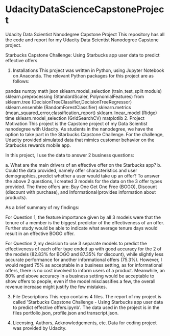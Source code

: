 # UdacityDataScienceCapstoneProject

 
  
Udacity Data Scientist Nanodegree Capstone Project
This repository has all the code and report for my Udacity Data Scientist Nanodegree Capstone project.

Starbucks Capstone Challenge: Using Starbucks app user data to predict effective offers
1. Installations
This project was written in Python, using Jupyter Notebook on Anaconda. The relevant Python packages for this project are as follows:

pandas
numpy
math
json
sklearn.model_selection (train_test_split module)
sklearn.preprocessing (StandardScaler, PolynomialFeatures)
from sklearn.tree (DecisionTreeClassifier,DecisionTreeRegressor)
sklearn.ensemble (RandomForestClassifier)
sklearn.metrics (mean_squared_error,classification_report)
sklearn.linear_model (Ridge)
time
sklearn.model_selection (GridSearchCV)
matplotlib
2. Project Motivation
This project is the Capstone project of my Data Scientist nanodegree with Udacity. As students in the nanodegree, we have the option to take part in the Starbucks Capstone Challenge. For the challenge, Udacity provided simulated data that mimics customer behavior on the Starbucks rewards mobile app.

In this project, I use the data to answer 2 business questions:

a. What are the main drivers of an effective offer on the Starbucks app?
b. Could the data provided, namely offer characteristics and user demographics, predict whether a user would take up an offer?
To answer the above 2 questions, I created 3 models for the data on the 3 offer types provided. The three offers are: Buy One Get One Free (BOGO), Discount (discount with purchase), and Informational (provides information about products).

As a brief summary of my findings:

For Question 1, the feature importance given by all 3 models were that the tenure of a member is the biggest predictor of the effectiveness of an offer. Further study would be able to indicate what average tenure days would result in an effective BOGO offer.

For Question 2,my decision to use 3 separate models to predict the effectiveness of each offer type ended up with good accuracy for the 2 of the models (82.83% for BOGO and 87.35% for discount), while slightly less accurate performance for another informational offers (75.3%). However, I would regard 75% as acceptable in a business setting, as for informational offers, there is no cost involved to inform users of a product. Meanwhile, an 80% and above accuracy in a business setting would be acceptable to show offers to people, even if the model misclassifies a few, the overall revenue increase might justify the few mistakes.

3. File Descriptions
This repo contains 4 files. The report of my project is called 'Starbucks Capstone Challenge - Using Starbucks app user data to predict effective offers.ipynb'. The data used in the project is in the files portfolio.json, profile.json and transcript.json.

4. Licensing, Authors, Acknowledgements, etc.
Data for coding project was provided by Udacity.



